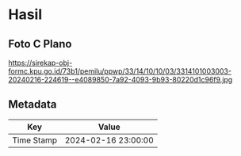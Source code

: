 # Hasil

## Foto C Plano

https://sirekap-obj-formc.kpu.go.id/73b1/pemilu/ppwp/33/14/10/10/03/3314101003003-20240216-224619--e4089850-7a92-4093-9b93-80220d1c96f9.jpg


## Metadata

| Key        | Value               |
| ---------- | ------------------- |
| Time Stamp | 2024-02-16 23:00:00 |



